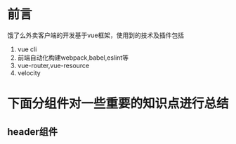 # 前言
饿了么外卖客户端的开发基于vue框架，使用到的技术及插件包括  
1. vue cli
2. 前端自动化构建webpack,babel,eslint等
3. vue-router,vue-resource
4. velocity

# 下面分组件对一些重要的知识点进行总结  
## header组件

